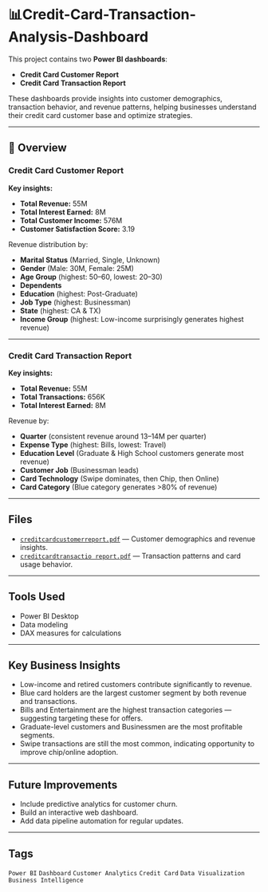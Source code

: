 # 📊Credit-Card-Transaction-Analysis-Dashboard

This project contains two **Power BI dashboards**:

- **Credit Card Customer Report**
- **Credit Card Transaction Report**

These dashboards provide insights into customer demographics, transaction behavior, and revenue patterns, helping businesses understand their credit card customer base and optimize strategies.

---

## 🚀 Overview

### Credit Card Customer Report
**Key insights:**
- **Total Revenue:** 55M
- **Total Interest Earned:** 8M
- **Total Customer Income:** 576M
- **Customer Satisfaction Score:** 3.19

Revenue distribution by:
- **Marital Status** (Married, Single, Unknown)
- **Gender** (Male: 30M, Female: 25M)
- **Age Group** (highest: 50–60, lowest: 20–30)
- **Dependents**
- **Education** (highest: Post-Graduate)
- **Job Type** (highest: Businessman)
- **State** (highest: CA & TX)
- **Income Group** (highest: Low-income surprisingly generates highest revenue)

---

### Credit Card Transaction Report
**Key insights:**
- **Total Revenue:** 55M
- **Total Transactions:** 656K
- **Total Interest Earned:** 8M

Revenue by:
- **Quarter** (consistent revenue around 13–14M per quarter)
- **Expense Type** (highest: Bills, lowest: Travel)
- **Education Level** (Graduate & High School customers generate most revenue)
- **Customer Job** (Businessman leads)
- **Card Technology** (Swipe dominates, then Chip, then Online)
- **Card Category** (Blue category generates >80% of revenue)

---

## Files
- [`creditcardcustomerreport.pdf`](./creditcardcustomerreport.pdf) — Customer demographics and revenue insights.
- [`creditcardtransactio report.pdf`](./creditcardtransactio%20report.pdf) — Transaction patterns and card usage behavior.

---

## Tools Used
- Power BI Desktop
- Data modeling
- DAX measures for calculations

---

## Key Business Insights
- Low-income and retired customers contribute significantly to revenue.
- Blue card holders are the largest customer segment by both revenue and transactions.
- Bills and Entertainment are the highest transaction categories — suggesting targeting these for offers.
- Graduate-level customers and Businessmen are the most profitable segments.
- Swipe transactions are still the most common, indicating opportunity to improve chip/online adoption.

---

## Future Improvements
- Include predictive analytics for customer churn.
- Build an interactive web dashboard.
- Add data pipeline automation for regular updates.

---

## Tags
`Power BI` `Dashboard` `Customer Analytics` `Credit Card` `Data Visualization` `Business Intelligence`
